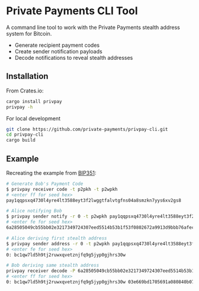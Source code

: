 # Private Payments CLI Tool

A command line tool to work with the Private Payments stealth address system for Bitcoin.

- Generate recipient payment codes
- Create sender notification payloads
- Decode notifications to reveal stealth addresses

## Installation

From Crates.io:

```bash
cargo install privpay
privpay -h
````

For local development

```bash
git clone https://github.com/private-payments/privpay-cli.git
cd privpay-cli
cargo build
```

## Example

Recreating the example from [BIP351](https://github.com/bitcoin/bips/blob/master/bip-0351.mediawiki):

```bash
# Generate Bob's Payment Code
$ privpay receiver code -t p2pkh -t p2wpkh
# <enter ff for seed hex>
pay1qqpsxq4730l4yre4lt3588eyt3f2lwggtfalvtgfns04a8smzkn7yys6xv2gs8

# Alice notifying Bob
$ privpay sender notify -r 0 -t p2wpkh pay1qqpsxq4730l4yre4lt3588eyt3f2lwggtfalvtgfns04a8smzkn7yys6xv2gs8
# <enter fe for seed hex>
6a28505049cb55bb02e3217349724307eed5514b53b1f53f0802672a9913d9bbb76afecc86be23f46401

# Alice deriving first stealth address
$ privpay sender address -r 0 -t p2wpkh pay1qqpsxq4730l4yre4lt3588eyt3f2lwggtfalvtgfns04a8smzkn7yys6xv2gs8
# <enter fe for seed hex>
0: bc1qw7ld5h9tj2ruwxqvetznjfq9g5jyp0gjhrs30w

# Bob deriving same stealth address
privpay receiver decode -P 6a28505049cb55bb02e3217349724307eed5514b53b1f53f0802672a9913d9bbb76afecc86be23f46401`
# <enter ff for seed hex>
0: bc1qw7ld5h9tj2ruwxqvetznjfq9g5jyp0gjhrs30w 03e669bd1705691a080840b07d76713d040934a37f2e8dde2fe02f5d3286a49219 L1fJmsaHyM96XrpHs765ueXfmv1V7TiNgWJHS8ZsTgfVFvLd1TcU
```
